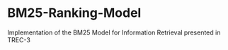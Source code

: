 # BM25-Ranking-Model
Implementation of the BM25 Model for Information Retrieval presented in TREC-3
